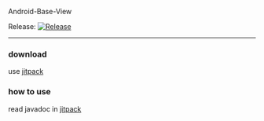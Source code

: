 Android-Base-View

Release:
[![Release](https://jitpack.io/v/qiyulan/Android-Base-View.svg?style=flat-square)](https://jitpack.io/#qiyulan/Android-Base-View)

---
### download

 use [jitpack](https://jitpack.io/#qiyulan/Android-Base-View)

### how to use

read javadoc in [jitpack](https://jitpack.io/com/github/qiyulan/Android-Base-View/-SNAPSHOT/javadoc/)

